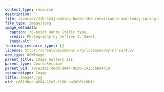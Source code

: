 ```yaml
---
content_type: resource
description: ''
file: /courses/21h-343j-making-books-the-renaissance-and-today-spring-2016/e661d0ed488422e5f268ba2d08cc6bfc_Image4.jpg
file_type: image/jpeg
image_metadata:
  caption: 36-point Dante Italic type.
  credit: Photography by Jeffrey S. Ravel.
  image-alt: ''
learning_resource_types: []
license: https://creativecommons.org/licenses/by-nc-sa/4.0/
ocw_type: OCWImage
parent_title: Image Gallery III
parent_type: CourseSection
parent_uid: a8ce3ab1-4edd-d944-05b6-2413bb094d59
resourcetype: Image
title: Image4.jpg
uid: e661d0ed-4884-22e5-f268-ba2d08cc6bfc
---
```

